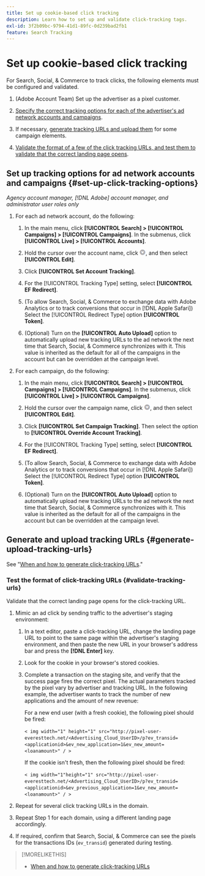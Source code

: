 ```yaml
---
title: Set up cookie-based click tracking
description: Learn how to set up and validate click-tracking tags.
exl-id: 3f2b09bc-9794-41d1-89fc-0d239bad2fb1
feature: Search Tracking
---
```

# Set up cookie-based click tracking

For Search, Social, & Commerce to track clicks, the following elements must be configured and validated.

1. (Adobe Account Team) Set up the advertiser as a pixel customer.

1. [Specify the correct tracking options for each of the advertiser's ad network accounts and campaigns](#set-up-click-tracking-options).

1. If necessary, [generate tracking URLs and upload them](#generate-upload-tracking-urls) for some campaign elements.

1. [Validate the format of a few of the click tracking URLs, and test them to validate that the correct landing page opens](#validate-tracking-urls).

## Set up tracking options for ad network accounts and campaigns {#set-up-click-tracking-options}

*Agency account manager, [!DNL Adobe] account manager, and administrator user roles only*

1. For each ad network account, do the following:

   1. In the main menu, click **[!UICONTROL Search] > [!UICONTROL Campaigns] > [!UICONTROL Campaigns]**. In the submenus, click **[!UICONTROL Live] > [!UICONTROL Accounts]**.
   
   1. Hold the cursor over the account name, click ![Menu icon](/help/search-social-commerce/assets/arrow-dropdown-menu.png "Menu icon"), and then select **[!UICONTROL Edit]**.
   
   1. Click **[!UICONTROL Set Account Tracking]**.
   
   1. For the [!UICONTROL Tracking Type] setting, select **[!UICONTROL EF Redirect]**.
   
   1. (To allow Search, Social, & Commerce to exchange data with Adobe Analytics or to track conversions that occur in [!DNL Apple Safari]) Select the [!UICONTROL Redirect Type] option **[!UICONTROL Token]**.
   
   1. (Optional) Turn on the **[!UICONTROL Auto Upload]** option to automatically upload new tracking URLs to the ad network the next time that Search, Social, & Commerce synchronizes with it. This value is inherited as the default for all of the campaigns in the account but can be overridden at the campaign level.

1. For each campaign, do the following:

   1. In the main menu, click **[!UICONTROL Search] > [!UICONTROL Campaigns] > [!UICONTROL Campaigns]**. In the submenus, click **[!UICONTROL Live] > [!UICONTROL Campaigns]**.
   
   1. Hold the cursor over the campaign name, click ![Menu icon](/help/search-social-commerce/assets/arrow-dropdown-menu.png "Menu icon"), and then select **[!UICONTROL Edit]**.
   
   1. Click **[!UICONTROL Set Campaign Tracking]**. Then select the option to **[!UICONTROL Override Account Tracking]**.
   
   1. For the [!UICONTROL Tracking Type] setting, select **[!UICONTROL EF Redirect]**.
   
   1. (To allow Search, Social, & Commerce to exchange data with Adobe Analytics or to track conversions that occur in [!DNL Apple Safari]) Select the [!UICONTROL Redirect Type] option **[!UICONTROL Token]**.
   
   1. (Optional) Turn on the **[!UICONTROL Auto Upload]** option to automatically upload new tracking URLs to the ad network the next time that Search, Social, & Commerce synchronizes with it. This value is inherited as the default for all of the campaigns in the account but can be overridden at the campaign level.

## Generate and upload tracking URLs {#generate-upload-tracking-urls}

See "[When and how to generate click-tracking URLs](/help/search-social-commerce/tracking/click-tracking-ways-to-generate.md)."

### Test the format of click-tracking URLs {#validate-tracking-urls}

Validate that the correct landing page opens for the click-tracking URL.

1. Mimic an ad click by sending traffic to the advertiser's staging environment:

   1. In a text editor, paste a click-tracking URL, change the landing page URL to point to the same page within the advertiser's staging environment, and then paste the new URL in your browser's address bar and press the **[!DNL Enter]** key.
   
   1. Look for the cookie in your browser's stored cookies.
   
   1. Complete a transaction on the staging site, and verify that the success page fires the correct pixel. The actual parameters tracked by the pixel vary by advertiser and tracking URL. In the following example, the advertiser wants to track the number of new applications and the amount of new revenue:
   
      For a new end user (with a fresh cookie), the following pixel should be fired:
      
      `< img width="1" height="1" src="http://pixel-user-everesttech.net/<Advertising_Cloud_UserID>/p?ev_transid=<applicationid>&ev_new_application=1&ev_new_amount=<loanamount>" / >`
      
      If the cookie isn't fresh, then the following pixel should be fired:
      
      `< img width="1"height="1" src="http://pixel-user-everesttech.net/<Advertising_Cloud_UserID>/p?ev_transid=<applicationid>&ev_previous_application=1&ev_new_amount=<loanamount>" / >`


  1. Repeat for several click tracking URLs in the domain.

1. Repeat Step 1 for each domain, using a different landing page accordingly.

1. If required, confirm that Search, Social, & Commerce can see the pixels for the transactions IDs (`ev_transid`) generated during testing.

>[!MORELIKETHIS]
>
>* [When and how to generate click-tracking URLs](/help/search-social-commerce/tracking/click-tracking-ways-to-generate.md)
